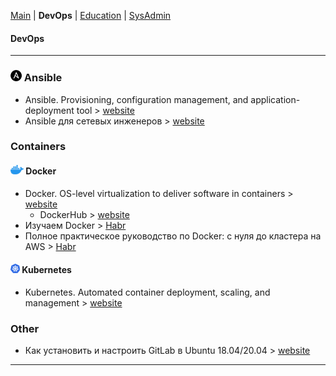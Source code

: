 [Main](README.md) | __DevOps__ | [Education](education.md) | [SysAdmin](sysadmin.md)

#### DevOps
***

### ![Ansible](img/ansible_logo_.png) Ansible
+ Ansible. Provisioning, configuration management, and application-deployment tool > [website](https://www.ansible.com/)
+ Ansible для сетевых инженеров > [website](https://ansible-for-network-engineers.readthedocs.io/ru/latest)


### Containers

#### ![Docker](img/docker_logo_.png) Docker
+ Docker. OS-level virtualization to deliver software in containers > [website](https://www.docker.com/)
    * DockerHub > [website](https://hub.docker.com/)
+ Изучаем Docker > [Habr](https://habr.com/ru/company/ruvds/blog/438796/)
+ Полное практическое руководство по Docker: с нуля до кластера на AWS > [Habr](https://habr.com/ru/post/310460/)

#### ![Kubernetes](img/kubernetes_logo_.png) Kubernetes
+ Kubernetes. Automated container deployment, scaling, and management > [website](https://kubernetes.io/)


### Other
+ Как установить и настроить GitLab в Ubuntu 18.04/20.04 > [website](https://blog.sedicomm.com/2021/05/28/kak-ustanovit-i-nastroit-gitlab-v-ubuntu-18-04-20-04/)

***
